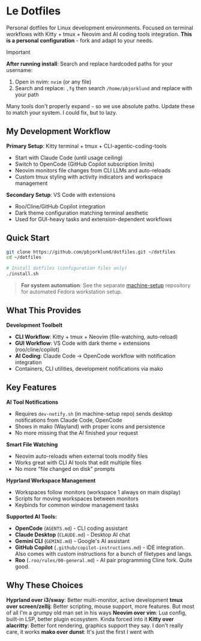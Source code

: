 # Le Dotfiles

Personal dotfiles for Linux development environments. Focused on terminal workflows with Kitty + tmux + Neovim and AI coding tools integration. **This is a personal configuration** - fork and adapt to your needs.

> [!IMPORTANT]
> **After running install**: Search and replace hardcoded paths for your username:
> 1. Open in nvim: `nvim` (or any file)
> 2. Search and replace: `,fg` then search `/home/pbjorklund` and replace with your path
>
> Many tools don't properly expand `~` so we use absolute paths. Update these to match your system. I could fix, but to lazy.

## My Development Workflow

**Primary Setup**: Kitty terminal + tmux + CLI-agentic-coding-tools
- Start with Claude Code (until usage ceiling)
- Switch to OpenCode (GitHub Copilot subscription limits)
- Neovim monitors file changes from CLI LLMs and auto-reloads
- Custom tmux styling with activity indicators and workspace management

**Secondary Setup**: VS Code with extensions
- Roo/Cline/GitHub Copilot integration
- Dark theme configuration matching terminal aesthetic
- Used for GUI-heavy tasks and extension-dependent workflows

## Quick Start

```bash
git clone https://github.com/pbjorklund/dotfiles.git ~/dotfiles
cd ~/dotfiles

# Install dotfiles (configuration files only)
./install.sh
```

> **For system automation**: See the separate [machine-setup](https://github.com/pbjorklund/machine-setup) repository for automated Fedora workstation setup.

## What This Provides

**Development Toolbelt**
- **CLI Workflow**: Kitty + tmux + Neovim (file-watching, auto-reload)
- **GUI Workflow**: VS Code with dark theme + extensions (roo/cline/copilot)
- **AI Coding**: Claude Code → OpenCode workflow with notification integration
- Containers, CLI utilities, development notifications via mako

## Key Features

**AI Tool Notifications**
- Requires `dev-notify.sh` (in machine-setup repo) sends desktop notifications from Claude Code, OpenCode
- Shows in mako (Wayland) with proper icons and persistence
- No more missing that the AI finished your request

**Smart File Watching**
- Neovim auto-reloads when external tools modify files
- Works great with CLI AI tools that edit multiple files
- No more "file changed on disk" prompts

**Hyprland Workspace Management**
- Workspaces follow monitors (workspace 1 always on main display)
- Scripts for moving workspaces between monitors
- Keybinds for common window management tasks

**Supported AI Tools:**
- **OpenCode** (`AGENTS.md`) - CLI coding assistant
- **Claude Desktop** (`CLAUDE.md`) - Desktop AI chat
- **Gemini CLI** (`GEMINI.md`) - Google's AI assistant
- **GitHub Copilot** (`.github/copilot-instructions.md`) - IDE integration. Also comes with custom instructions for a bunch of filetypes and langs.
- **Roo** (`.roo/rules/00-general.md`) - AI pair programming Cline fork. Quite good.

## Why These Choices

**Hyprland over i3/sway**: Better multi-monitor, active development
**tmux over screen/zellij**: Better scripting, mouse support, more features. But most of all I'm a grumpy old man set in his ways
**Neovim over vim**: Lua config, built-in LSP, better plugin ecosystem. Kinda forced into it
**Kitty over alacritty**: Better font rendering, graphics support they say. I don't really care, it works
**mako over dunst**: It's just the first I went with
